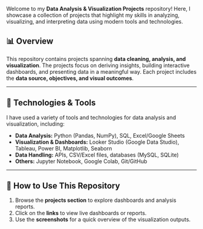 Welcome to my **Data Analysis & Visualization Projects** repository! Here, I showcase a collection of projects that highlight my skills in analyzing, visualizing, and interpreting data using modern tools and technologies.


## 📊 Overview

This repository contains projects spanning **data cleaning, analysis, and visualization**. The projects focus on deriving insights, building interactive dashboards, and presenting data in a meaningful way. Each project includes the **data source, objectives, and visual outcomes**.

---

## 🚀 Technologies & Tools

I have used a variety of tools and technologies for data analysis and visualization, including:

- **Data Analysis:** Python (Pandas, NumPy), SQL, Excel/Google Sheets  
- **Visualization & Dashboards:** Looker Studio (Google Data Studio), Tableau, Power BI, Matplotlib, Seaborn  
- **Data Handling:** APIs, CSV/Excel files, databases (MySQL, SQLite)  
- **Others:** Jupyter Notebook, Google Colab, Git/GitHub  

---


## 📌 How to Use This Repository

1. Browse the **projects section** to explore dashboards and analysis reports.  
2. Click on the **links** to view live dashboards or reports.  
3. Use the **screenshots** for a quick overview of the visualization outputs.  


